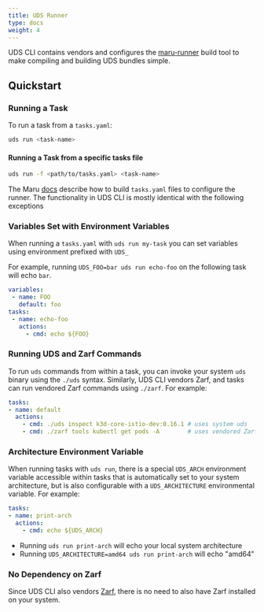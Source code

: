 ```yaml
---
title: UDS Runner
type: docs
weight: 4
---
```

UDS CLI contains vendors and configures the [maru-runner](https://github.com/defenseunicorns/maru-runner) build tool to make compiling and building UDS bundles simple.

## Quickstart

### Running a Task

To run a task from a `tasks.yaml`:

```bash
uds run <task-name>
```

#### Running a Task from a specific tasks file

```bash
uds run -f <path/to/tasks.yaml> <task-name>
```

The Maru [docs](https://github.com/defenseunicorns/maru-runner) describe how to build `tasks.yaml` files to configure the runner. The functionality in UDS CLI is mostly identical with the following exceptions

### Variables Set with Environment Variables

When running a `tasks.yaml` with `uds run my-task` you can set variables using environment prefixed with `UDS_`

For example, running `UDS_FOO=bar uds run echo-foo` on the following task will echo `bar`.

```yaml
variables:
 - name: FOO
   default: foo
tasks:
 - name: echo-foo
   actions:
     - cmd: echo ${FOO}
```

### Running UDS and Zarf Commands

To run `uds` commands from within a task, you can invoke your system `uds` binary using the `./uds` syntax. Similarly, UDS CLI vendors Zarf, and tasks can run vendored Zarf commands using `./zarf`. For example:

```yaml
tasks:
- name: default
  actions:
    - cmd: ./uds inspect k3d-core-istio-dev:0.16.1 # uses system uds
    - cmd: ./zarf tools kubectl get pods -A        # uses vendored Zarf
```

### Architecture Environment Variable

When running tasks with `uds run`, there is a special `UDS_ARCH` environment variable accessible within tasks that is automatically set to your system architecture, but is also configurable with a `UDS_ARCHITECTURE` environmental variable. For example:

```yaml
tasks:
- name: print-arch
  actions:
    - cmd: echo ${UDS_ARCH}
```

- Running `uds run print-arch` will echo your local system architecture
- Running `UDS_ARCHITECTURE=amd64 uds run print-arch` will echo "amd64"

### No Dependency on Zarf

Since UDS CLI also vendors [Zarf](https://github.com/defenseunicorns/zarf), there is no need to also have Zarf installed on your system.
